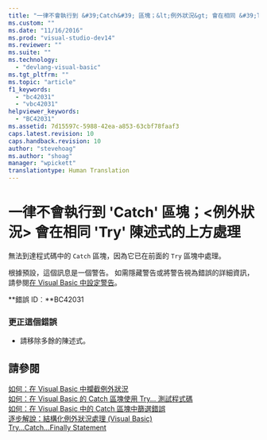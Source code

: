 ```yaml
---
title: "一律不會執行到 &#39;Catch&#39; 區塊；&lt;例外狀況&gt; 會在相同 &#39;Try&#39; 陳述式的上方處理 | Microsoft Docs"
ms.custom: ""
ms.date: "11/16/2016"
ms.prod: "visual-studio-dev14"
ms.reviewer: ""
ms.suite: ""
ms.technology: 
  - "devlang-visual-basic"
ms.tgt_pltfrm: ""
ms.topic: "article"
f1_keywords: 
  - "bc42031"
  - "vbc42031"
helpviewer_keywords: 
  - "BC42031"
ms.assetid: 7d15597c-5988-42ea-a853-63cbf78faaf3
caps.latest.revision: 10
caps.handback.revision: 10
author: "stevehoag"
ms.author: "shoag"
manager: "wpickett"
translationtype: Human Translation
---
```

# 一律不會執行到 &#39;Catch&#39; 區塊；&lt;例外狀況&gt; 會在相同 &#39;Try&#39; 陳述式的上方處理
無法到達程式碼中的 `Catch` 區塊，因為它已在前面的 `Try` 區塊中處理。  
  
 根據預設，這個訊息是一個警告。 如需隱藏警告或將警告視為錯誤的詳細資訊，請參閱[在 Visual Basic 中設定警告](/visual-studio/ide/configuring-warnings-in-visual-basic)。  
  
 **錯誤 ID︰**BC42031  
  
### 更正這個錯誤  
  
-   請移除多餘的陳述式。  
  
## 請參閱  
 [如何：在 Visual Basic 中攔截例外狀況](http://msdn.microsoft.com/zh-tw/f3063c89-d2bf-49b1-91b5-b87edfb18b95)   
 [如何：在 Visual Basic 的 Catch 區塊使用 Try... 測試程式碼](http://msdn.microsoft.com/zh-tw/8368e205-ed73-4185-a247-af84fb4fafa9)   
 [如何：在 Visual Basic 中的 Catch 區塊中篩選錯誤](http://msdn.microsoft.com/zh-tw/85964d0a-56e7-4301-a96e-5eaea23b7b9b)   
 [逐步解說：結構化例外狀況處理 \(Visual Basic\)](http://msdn.microsoft.com/zh-tw/440da655-4b32-490b-8b16-bfe46f41fa76)   
 [Try...Catch...Finally Statement](../../visual-basic/language-reference/statements/try-catch-finally-statement.md)